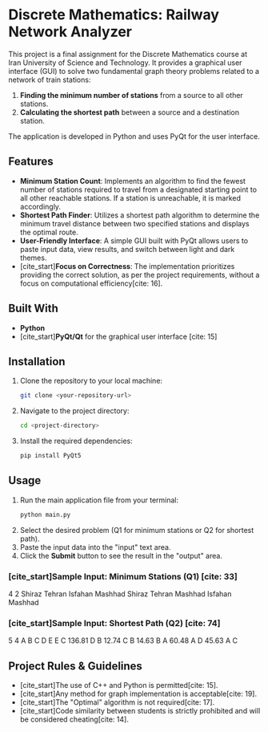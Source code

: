 # Discrete Mathematics: Railway Network Analyzer

This project is a final assignment for the Discrete Mathematics course at Iran University of Science and Technology. It provides a graphical user interface (GUI) to solve two fundamental graph theory problems related to a network of train stations:
1.  **Finding the minimum number of stations** from a source to all other stations.
2.  **Calculating the shortest path** between a source and a destination station.

The application is developed in Python and uses PyQt for the user interface.


## Features

-   **Minimum Station Count**: Implements an algorithm to find the fewest number of stations required to travel from a designated starting point to all other reachable stations. If a station is unreachable, it is marked accordingly.
-   **Shortest Path Finder**: Utilizes a shortest path algorithm to determine the minimum travel distance between two specified stations and displays the optimal route.
-   **User-Friendly Interface**: A simple GUI built with PyQt allows users to paste input data, view results, and switch between light and dark themes.
-   [cite_start]**Focus on Correctness**: The implementation prioritizes providing the correct solution, as per the project requirements, without a focus on computational efficiency[cite: 16].

## Built With

-   **Python**
-   [cite_start]**PyQt/Qt** for the graphical user interface [cite: 15]

## Installation

1.  Clone the repository to your local machine:
    ```bash
    git clone <your-repository-url>
    ```
2.  Navigate to the project directory:
    ```bash
    cd <project-directory>
    ```
3.  Install the required dependencies:
    ```bash
    pip install PyQt5
    ```

## Usage

1.  Run the main application file from your terminal:
    ```bash
    python main.py
    ```
2.  Select the desired problem (Q1 for minimum stations or Q2 for shortest path).
3.  Paste the input data into the "input" text area.
4.  Click the **Submit** button to see the result in the "output" area.

### [cite_start]Sample Input: Minimum Stations (Q1) [cite: 33]
4 2
Shiraz
Tehran
Isfahan
Mashhad
Shiraz Tehran
Mashhad Isfahan
Mashhad
### [cite_start]Sample Input: Shortest Path (Q2) [cite: 74]
5 4
A
B
C
D
E
E C 136.81
D B 12.74
C B 14.63
B A 60.48
A D 45.63
A
C
## Project Rules & Guidelines

-   [cite_start]The use of C++ and Python is permitted[cite: 15].
-   [cite_start]Any method for graph implementation is acceptable[cite: 19].
-   [cite_start]The "Optimal" algorithm is not required[cite: 17].
-   [cite_start]Code similarity between students is strictly prohibited and will be considered cheating[cite: 14].